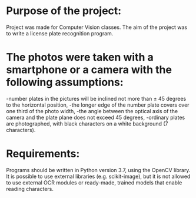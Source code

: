 
# Purpose of the project:
Project was made for Computer Vision classes.
The aim of the project was to write a license plate recognition program.

# The photos were taken with a smartphone or a camera with the following assumptions:
-number plates in the pictures will be inclined not more than ± 45 degrees to the horizontal position,
-the longer edge of the number plate covers over one third of the photo width,
-the angle between the optical axis of the camera and the plate plane does not exceed 45 degrees,
-ordinary plates are photographed, with black characters on a white background (7 characters).

# Requirements:
Programs should be written in Python version 3.7, using the OpenCV library.
It is possible to use external libraries (e.g. scikit-image), but it is not allowed to use external OCR modules or ready-made, trained models that enable reading characters.
